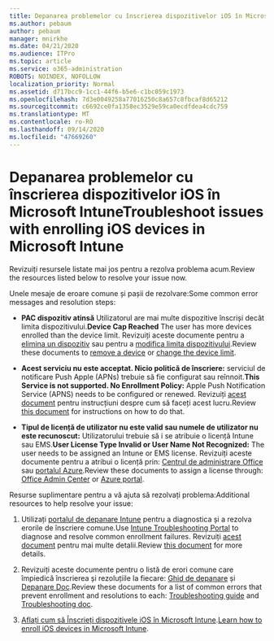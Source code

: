 ```yaml
---
title: Depanarea problemelor cu înscrierea dispozitivelor iOS în Microsoft Intune
ms.author: pebaum
author: pebaum
manager: mnirkhe
ms.date: 04/21/2020
ms.audience: ITPro
ms.topic: article
ms.service: o365-administration
ROBOTS: NOINDEX, NOFOLLOW
localization_priority: Normal
ms.assetid: d717bcc9-1cc1-44f6-b5e6-c1bc059c1973
ms.openlocfilehash: 7d3e0049258a77016250c8a657c8fbcaf8d65212
ms.sourcegitcommit: c6692ce0fa1358ec3529e59ca0ecdfdea4cdc759
ms.translationtype: MT
ms.contentlocale: ro-RO
ms.lasthandoff: 09/14/2020
ms.locfileid: "47669260"
---
```

# <a name="troubleshoot-issues-with-enrolling-ios-devices-in-microsoft-intune"></a><span data-ttu-id="2f0c6-102">Depanarea problemelor cu înscrierea dispozitivelor iOS în Microsoft Intune</span><span class="sxs-lookup"><span data-stu-id="2f0c6-102">Troubleshoot issues with enrolling iOS devices in Microsoft Intune</span></span>

<span data-ttu-id="2f0c6-103">Revizuiți resursele listate mai jos pentru a rezolva problema acum.</span><span class="sxs-lookup"><span data-stu-id="2f0c6-103">Review the resources listed below to resolve your issue now.</span></span> 
  
<span data-ttu-id="2f0c6-104">Unele mesaje de eroare comune și pașii de rezolvare:</span><span class="sxs-lookup"><span data-stu-id="2f0c6-104">Some common error messages and resolution steps:</span></span>
  
- <span data-ttu-id="2f0c6-105">**PAC dispozitiv atinsă** Utilizatorul are mai multe dispozitive înscriși decât limita dispozitivului.</span><span class="sxs-lookup"><span data-stu-id="2f0c6-105">**Device Cap Reached** The user has more devices enrolled than the device limit.</span></span> <span data-ttu-id="2f0c6-106">Revizuiți aceste documente pentru a [elimina un dispozitiv](https://docs.microsoft.com/intune/devices-wipe) sau pentru a [modifica limita dispozitivului](https://docs.microsoft.com/intune/enrollment-restrictions-set#set-device-limit-restrictions).</span><span class="sxs-lookup"><span data-stu-id="2f0c6-106">Review these documents to [remove a device](https://docs.microsoft.com/intune/devices-wipe) or [change the device limit](https://docs.microsoft.com/intune/enrollment-restrictions-set#set-device-limit-restrictions).</span></span>
    
- <span data-ttu-id="2f0c6-107">**Acest serviciu nu este acceptat. Nicio politică de înscriere:** serviciul de notificare Push Apple (APNs) trebuie să fie configurat sau reînnoit.</span><span class="sxs-lookup"><span data-stu-id="2f0c6-107">**This Service is not supported. No Enrollment Policy:** Apple Push Notification Service (APNS) needs to be configured or renewed.</span></span> <span data-ttu-id="2f0c6-108">Revizuiți [acest document](https://docs.microsoft.com/intune/apple-mdm-push-certificate-get) pentru instrucțiuni despre cum să faceți acest lucru.</span><span class="sxs-lookup"><span data-stu-id="2f0c6-108">Review [this document](https://docs.microsoft.com/intune/apple-mdm-push-certificate-get) for instructions on how to do that.</span></span> 
    
- <span data-ttu-id="2f0c6-109">**Tipul de licență de utilizator nu este valid sau numele de utilizator nu este recunoscut:** Utilizatorului trebuie să i se atribuie o licență Intune sau EMS.</span><span class="sxs-lookup"><span data-stu-id="2f0c6-109">**User License Type Invalid or User Name Not Recognized:** The user needs to be assigned an Intune or EMS license.</span></span> <span data-ttu-id="2f0c6-110">Revizuiți aceste documente pentru a atribui o licență prin: [Centrul de administrare Office](https://docs.microsoft.com/intune/licenses-assign) sau [portalul Azure](https://docs.microsoft.com/azure/active-directory/license-users-groups).</span><span class="sxs-lookup"><span data-stu-id="2f0c6-110">Review these documents to assign a license through: [Office Admin Center](https://docs.microsoft.com/intune/licenses-assign) or [Azure portal](https://docs.microsoft.com/azure/active-directory/license-users-groups).</span></span>
    
<span data-ttu-id="2f0c6-111">Resurse suplimentare pentru a vă ajuta să rezolvați problema:</span><span class="sxs-lookup"><span data-stu-id="2f0c6-111">Additional resources to help resolve your issue:</span></span>
  
1. <span data-ttu-id="2f0c6-112">Utilizați [portalul de depanare Intune](https://devicemanagement.microsoft.com/#blade/Microsoft_Intune_DeviceSettings/TroubleshootBlade) pentru a diagnostica și a rezolva erorile de înscriere comune.</span><span class="sxs-lookup"><span data-stu-id="2f0c6-112">Use [Intune Troubleshooting Portal](https://devicemanagement.microsoft.com/#blade/Microsoft_Intune_DeviceSettings/TroubleshootBlade) to diagnose and resolve common enrollment failures.</span></span> <span data-ttu-id="2f0c6-113">Revizuiți [acest document](https://docs.microsoft.com/intune/help-desk-operators) pentru mai multe detalii.</span><span class="sxs-lookup"><span data-stu-id="2f0c6-113">Review [this document](https://docs.microsoft.com/intune/help-desk-operators) for more details.</span></span> 
    
2. <span data-ttu-id="2f0c6-114">Revizuiți aceste documente pentru o listă de erori comune care împiedică înscrierea și rezoluțiile la fiecare: [Ghid de depanare](https://support.microsoft.com/help/4039809/troubleshooting-ios-device-enrollment-in-intune) și [Depanare Doc](https://docs.microsoft.com/intune-classic/troubleshoot/troubleshoot-device-enrollment-in-intune).</span><span class="sxs-lookup"><span data-stu-id="2f0c6-114">Review these documents for a list of common errors that prevent enrollment and resolutions to each: [Troubleshooting guide](https://support.microsoft.com/help/4039809/troubleshooting-ios-device-enrollment-in-intune) and [Troubleshooting doc](https://docs.microsoft.com/intune-classic/troubleshoot/troubleshoot-device-enrollment-in-intune).</span></span>
    
3. <span data-ttu-id="2f0c6-115">[Aflați cum să Înscrieți dispozitivele iOS în Microsoft Intune](https://docs.microsoft.com/intune/ios-enroll).</span><span class="sxs-lookup"><span data-stu-id="2f0c6-115">[Learn how to enroll iOS devices in Microsoft Intune](https://docs.microsoft.com/intune/ios-enroll).</span></span>
    

